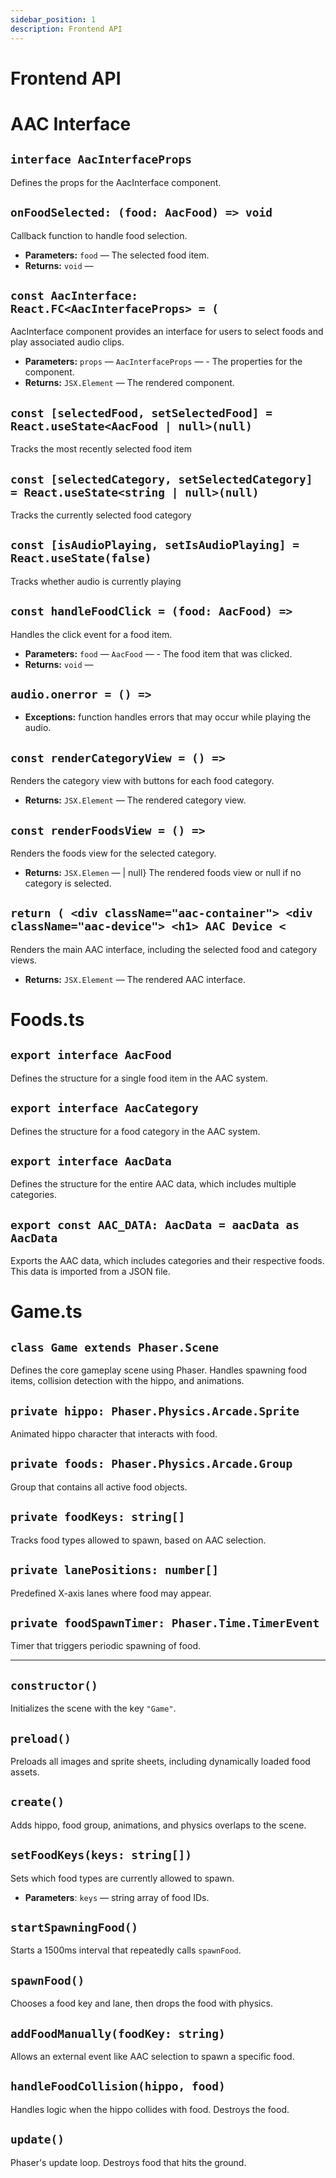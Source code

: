 ```yaml
---
sidebar_position: 1
description: Frontend API
---
```


# Frontend API

# AAC Interface

## `interface AacInterfaceProps`

Defines the props for the AacInterface component.

## `onFoodSelected: (food: AacFood) => void`

Callback function to handle food selection.

- **Parameters:** `food` — The selected food item.
- **Returns:** `void` —

## `const AacInterface: React.FC<AacInterfaceProps> = (`

AacInterface component provides an interface for users to select foods and play associated audio clips.

- **Parameters:** `props` — `AacInterfaceProps` — - The properties for the component.
- **Returns:** `JSX.Element` — The rendered component.

## `const [selectedFood, setSelectedFood] = React.useState<AacFood | null>(null)`

Tracks the most recently selected food item

## `const [selectedCategory, setSelectedCategory] = React.useState<string | null>(null)`

Tracks the currently selected food category

## `const [isAudioPlaying, setIsAudioPlaying] = React.useState(false)`

Tracks whether audio is currently playing

## `const handleFoodClick = (food: AacFood) =>`

Handles the click event for a food item.

- **Parameters:** `food` — `AacFood` — - The food item that was clicked.
- **Returns:** `void` —

## `audio.onerror = () =>`

- **Exceptions:** function handles errors that may occur while playing the audio.

## `const renderCategoryView = () =>`

Renders the category view with buttons for each food category.

- **Returns:** `JSX.Element` — The rendered category view.

## `const renderFoodsView = () =>`

Renders the foods view for the selected category.

- **Returns:** `JSX.Elemen` — | null} The rendered foods view or null if no category is selected.

## `return ( <div className="aac-container"> <div className="aac-device"> <h1> AAC Device <`

Renders the main AAC interface, including the selected food and category views.

- **Returns:** `JSX.Element` — The rendered AAC interface.

# Foods.ts

## `export interface AacFood`

Defines the structure for a single food item in the AAC system.

## `export interface AacCategory`

Defines the structure for a food category in the AAC system.

## `export interface AacData`

Defines the structure for the entire AAC data, which includes multiple categories.

## `export const AAC_DATA: AacData = aacData as AacData`

Exports the AAC data, which includes categories and their respective foods. This data is imported from a JSON file.

# Game.ts

## `class Game extends Phaser.Scene`

Defines the core gameplay scene using Phaser. Handles spawning food items, collision detection with the hippo, and animations.

## `private hippo: Phaser.Physics.Arcade.Sprite`

Animated hippo character that interacts with food.

## `private foods: Phaser.Physics.Arcade.Group`

Group that contains all active food objects.

## `private foodKeys: string[]`

Tracks food types allowed to spawn, based on AAC selection.

## `private lanePositions: number[]`

Predefined X-axis lanes where food may appear.

## `private foodSpawnTimer: Phaser.Time.TimerEvent`

Timer that triggers periodic spawning of food.

---

## `constructor()`

Initializes the scene with the key `"Game"`.

## `preload()`

Preloads all images and sprite sheets, including dynamically loaded food assets.

## `create()`

Adds hippo, food group, animations, and physics overlaps to the scene.

## `setFoodKeys(keys: string[])`

Sets which food types are currently allowed to spawn.

- **Parameters**: `keys` — string array of food IDs.

## `startSpawningFood()`

Starts a 1500ms interval that repeatedly calls `spawnFood`.

## `spawnFood()`

Chooses a food key and lane, then drops the food with physics.

## `addFoodManually(foodKey: string)`

Allows an external event like AAC selection to spawn a specific food.

## `handleFoodCollision(hippo, food)`

Handles logic when the hippo collides with food. Destroys the food.

## `update()`

Phaser's update loop. Destroys food that hits the ground.
